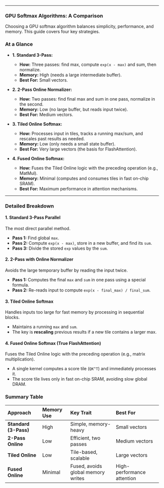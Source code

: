 
---

### GPU Softmax Algorithms: A Comparison

Choosing a GPU softmax algorithm balances simplicity, performance, and memory. This guide covers four key strategies.

### At a Glance

*   **1. Standard 3-Pass:**
    *   **How:** Three passes: find max, compute `exp(x - max)` and sum, then normalize.
    *   **Memory:** High (needs a large intermediate buffer).
    *   **Best For:** Small vectors.

*   **2. 2-Pass Online Normalizer:**
    *   **How:** Two passes: find final max and sum in one pass, normalize in the second.
    *   **Memory:** Low (no large buffer, but reads input twice).
    *   **Best For:** Medium vectors.

*   **3. Tiled Online Softmax:**
    *   **How:** Processes input in tiles, tracks a running max/sum, and rescales past results as needed.
    *   **Memory:** Low (only needs a small state buffer).
    *   **Best For:** Very large vectors (the basis for FlashAttention).

*   **4. Fused Online Softmax:**
    *   **How:** Fuses the Tiled Online logic with the preceding operation (e.g., MatMul).
    *   **Memory:** Minimal (computes and consumes tiles in fast on-chip SRAM).
    *   **Best For:** Maximum performance in attention mechanisms.

---

### Detailed Breakdown

#### 1. Standard 3-Pass Parallel

The most direct parallel method.
*   **Pass 1:** Find global `max`.
*   **Pass 2:** Compute `exp(x - max)`, store in a new buffer, and find its `sum`.
*   **Pass 3:** Divide the stored `exp` values by the `sum`.

#### 2. 2-Pass with Online Normalizer

Avoids the large temporary buffer by reading the input twice.
*   **Pass 1:** Computes the final `max` and `sum` in one pass using a special formula.
*   **Pass 2:** Re-reads input to compute `exp(x - final_max) / final_sum`.

#### 3. Tiled Online Softmax

Handles inputs too large for fast memory by processing in sequential blocks.
*   Maintains a running `max` and `sum`.
*   The key is **rescaling** previous results if a new tile contains a larger max.

#### 4. Fused Online Softmax (True FlashAttention)

Fuses the Tiled Online logic with the preceding operation (e.g., matrix multiplication).
*   A single kernel computes a score tile (`QK^T`) and immediately processes it.
*   The score tile lives only in fast on-chip SRAM, avoiding slow global DRAM.

### Summary Table

| Approach | Memory Use | Key Trait | Best For |
| :--- | :--- | :--- | :--- |
| **Standard (3-Pass)** | High | Simple, memory-heavy | Small vectors |
| **2-Pass Online** | Low | Efficient, two passes | Medium vectors |
| **Tiled Online** | Low | Tile-based, scalable | Large vectors |
| **Fused Online** | Minimal | Fused, avoids global memory writes | High-performance attention |